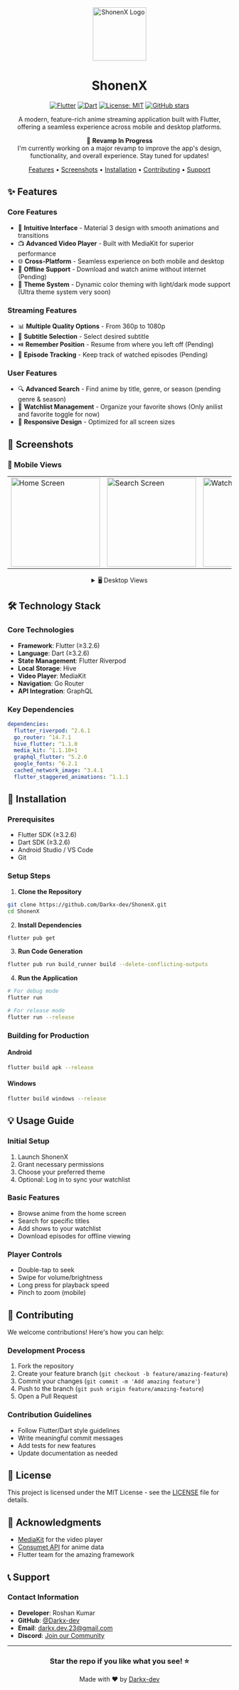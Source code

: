 <div align="center">
   <img src="assets/icons/app_icon-modified-2.png" alt="ShonenX Logo" width="120"/>
  
# ShonenX

[![Flutter](https://img.shields.io/badge/Flutter-≥3.2.6-02569B?logo=flutter)](https://flutter.dev/)
[![Dart](https://img.shields.io/badge/Dart-≥3.2.6-0175C2?logo=dart)](https://dart.dev)
[![License: MIT](https://img.shields.io/badge/License-MIT-yellow.svg)](https://opensource.org/licenses/MIT)
[![GitHub stars](https://img.shields.io/github/stars/Darkx-dev/ShonenX?style=social)](https://github.com/Darkx-dev/ShonenX/stargazers)


A modern, feature-rich anime streaming application built with Flutter, offering a seamless experience across mobile and desktop platforms.


🚧 **Revamp In Progress**  
I'm currently working on a major revamp to improve the app's design, functionality, and overall experience. Stay tuned for updates!

[Features](#-features) • [Screenshots](#-screenshots) • [Installation](#-installation) • [Contributing](#-contributing) • [Support](#-support)

</div>

## ✨ Features

### Core Features
- 🎯 **Intuitive Interface** - Material 3 design with smooth animations and transitions
- 📺 **Advanced Video Player** - Built with MediaKit for superior performance
- 🌐 **Cross-Platform** - Seamless experience on both mobile and desktop
- 🔄 **Offline Support** - Download and watch anime without internet (Pending)
- 🎨 **Theme System** - Dynamic color theming with light/dark mode support (Ultra theme system very soon)

### Streaming Features
- 📊 **Multiple Quality Options** - From 360p to 1080p
- 🎯 **Subtitle Selection** - Select desired subtitle
- ⏯️ **Remember Position** - Resume from where you left off (Pending)
- 📝 **Episode Tracking** - Keep track of watched episodes (Pending)

### User Features
- 🔍 **Advanced Search** - Find anime by title, genre, or season (pending genre & season)
- 📌 **Watchlist Management** - Organize your favorite shows (Only anilist and favorite toggle for now)
- 📱 **Responsive Design** - Optimized for all screen sizes

## 📸 Screenshots

### 📱 Mobile Views
<div align="center">
<table>
  <tr>
    <td><img src="screenshots/mobile/home.jpg" width="200" alt="Home Screen"/></td>
    <td><img src="screenshots/mobile/details.jpg" width="200" alt="Search Screen"/></td>
    <td><img src="screenshots/mobile/stream.jpg" width="200" alt="Watchlist Screen"/></td>
    <td><img src="screenshots/mobile/anilist.jpg" width="200" alt="Watchlist Screen"/></td>
  </tr>
</table>

<details>
<summary>🖥️ Desktop Views</summary>

### Desktop Views
<table>
  <tr>
    <td><img src="screenshots/desktop/home.jpg" width="400" alt="Desktop Home Screen"/></td>
    <td><img src="screenshots/desktop/details.jpg" width="400" alt="Desktop Home Screen"/></td>
  </tr>
  <tr>
    <td><img src="screenshots/desktop/stream.jpg" width="400" alt="Desktop Home Screen"/></td>
    <td><img src="screenshots/desktop/anilist.jpg" width="400" alt="Desktop Home Screen"/></td>
  </tr>
</table>
</details>
</div>

## 🛠️ Technology Stack

### Core Technologies
- **Framework**: Flutter (≥3.2.6)
- **Language**: Dart (≥3.2.6)
- **State Management**: Flutter Riverpod
- **Local Storage**: Hive
- **Video Player**: MediaKit
- **Navigation**: Go Router
- **API Integration**: GraphQL

### Key Dependencies
```yaml
dependencies:
  flutter_riverpod: ^2.6.1
  go_router: ^14.7.1
  hive_flutter: ^1.1.0
  media_kit: ^1.1.10+1
  graphql_flutter: ^5.2.0
  google_fonts: ^6.2.1
  cached_network_image: ^3.4.1
  flutter_staggered_animations: ^1.1.1
```

## 🚀 Installation

### Prerequisites
- Flutter SDK (≥3.2.6)
- Dart SDK (≥3.2.6)
- Android Studio / VS Code
- Git

### Setup Steps

1. **Clone the Repository**
```bash
git clone https://github.com/Darkx-dev/ShonenX.git
cd ShonenX
```

2. **Install Dependencies**
```bash
flutter pub get
```

3. **Run Code Generation**
```bash
flutter pub run build_runner build --delete-conflicting-outputs
```

4. **Run the Application**
```bash
# For debug mode
flutter run

# For release mode
flutter run --release
```

### Building for Production

#### Android
```bash
flutter build apk --release
```

#### Windows
```bash
flutter build windows --release
```

## 💡 Usage Guide

### Initial Setup
1. Launch ShonenX
2. Grant necessary permissions
3. Choose your preferred theme
4. Optional: Log in to sync your watchlist

### Basic Features
- Browse anime from the home screen
- Search for specific titles
- Add shows to your watchlist
- Download episodes for offline viewing

### Player Controls
- Double-tap to seek
- Swipe for volume/brightness
- Long press for playback speed
- Pinch to zoom (mobile)

## 🤝 Contributing

We welcome contributions! Here's how you can help:

### Development Process
1. Fork the repository
2. Create your feature branch (`git checkout -b feature/amazing-feature`)
3. Commit your changes (`git commit -m 'Add amazing feature'`)
4. Push to the branch (`git push origin feature/amazing-feature`)
5. Open a Pull Request

### Contribution Guidelines
- Follow Flutter/Dart style guidelines
- Write meaningful commit messages
- Add tests for new features
- Update documentation as needed

## 📄 License

This project is licensed under the MIT License - see the [LICENSE](LICENSE) file for details.

## 🙏 Acknowledgments

- [MediaKit](https://github.com/media-kit/media-kit) for the video player
- [Consumet API](https://github.com/consumet/api.consumet.org) for anime data
- Flutter team for the amazing framework

## 📞 Support

### Contact Information
- **Developer**: Roshan Kumar
- **GitHub**: [@Darkx-dev](https://github.com/Darkx-dev)
- **Email**: [darkx.dev.23@gmail.com](mailto:darkx.dev.23@gmail.com)
- **Discord**: [Join our Community](https://discord.gg/uJyXZYSmH4)

---

<div align="center">
  
### Star the repo if you like what you see! ⭐

Made with ❤️ by [Darkx-dev](https://github.com/Darkx-dev)
</div>
